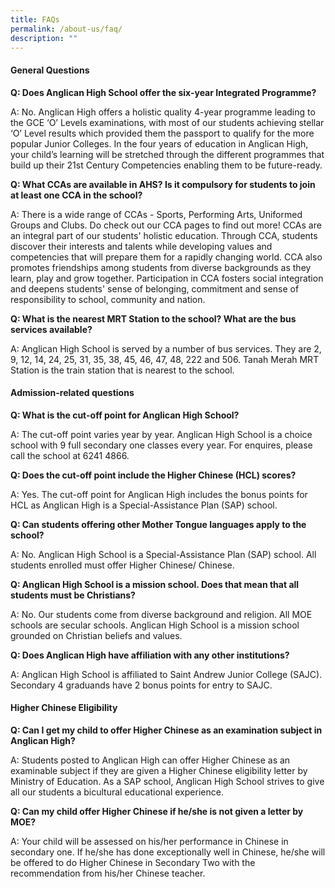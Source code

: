 ```yaml
---
title: FAQs
permalink: /about-us/faq/
description: ""
---
```

#### General Questions

**Q: Does Anglican High School offer the six-year Integrated Programme?**

A:	No. Anglican High offers a holistic quality 4-year programme leading to the GCE ‘O’ Levels examinations, with most of our students achieving stellar ‘O’ Level results which provided them the passport to qualify for the more popular Junior Colleges. In the four years of education in Anglican High, your child’s learning will be stretched through the different programmes that build up their 21st Century Competencies enabling them to be future-ready.
 	 
**Q:	What CCAs are available in AHS? Is it compulsory for students to join at least one CCA in the school?**

A:	There is a wide range of CCAs - Sports, Performing Arts, Uniformed Groups and Clubs. Do check out our CCA pages to find out more! CCAs are an integral part of our students' holistic education. Through CCA, students discover their interests and talents while developing values and competencies that will prepare them for a rapidly changing world. CCA also promotes friendships among students from diverse backgrounds as they learn, play and grow together. Participation in CCA fosters social integration and deepens students' sense of belonging, commitment and sense of  responsibility to school, community and nation.
 	 
**Q:	What is the nearest MRT Station to the school? What are the bus services available?**

A:	Anglican High School is served by a number of bus services. They are 2, 9, 12, 14, 24, 25, 31, 35, 38, 45, 46, 47, 48, 222 and 506. Tanah Merah MRT Station is the train station that is nearest to the school.
 	 
  
#### Admission-related questions

**Q:	What is the cut-off point for Anglican High School?**

A:	The cut-off point varies year by year. Anglican High School is a choice school with 9 full secondary one classes every year. For enquires, please call the school at 6241 4866.
 	 
**Q:	Does the cut-off point include the Higher Chinese (HCL) scores?**

A:	Yes. The cut-off point for Anglican High includes the bonus points for HCL as Anglican High is a Special-Assistance Plan (SAP) school. 
 	 
**Q:	Can students offering other Mother Tongue languages apply to the school?**

A:	No. Anglican High School is a Special-Assistance Plan (SAP) school. All students enrolled must offer Higher Chinese/ Chinese. 
 	 
**Q:	Anglican High School is a mission school. Does that mean that all students must be Christians?**

A:	No. Our students come from diverse background and religion. All MOE schools are secular schools. Anglican High School is a mission school grounded on Christian beliefs and values.
 	 
**Q:	Does Anglican High have affiliation with any other institutions?**

A:	Anglican High School is affiliated to Saint Andrew Junior College (SAJC). Secondary 4 graduands have 2 bonus points for entry to SAJC.
 	 
 
#### Higher Chinese Eligibility

**Q:	Can I get my child to offer Higher Chinese as an examination subject in Anglican High?**

A:	Students posted to Anglican High can offer Higher Chinese as an examinable subject if they are given a Higher Chinese eligibility letter by Ministry of Education. As a SAP school, Anglican High School strives to give all our students a bicultural educational experience.
 	 
**Q:	Can my child offer Higher Chinese if he/she is not given a letter by MOE?**

A:	Your child will be assessed on his/her performance in Chinese in secondary one. If he/she has done exceptionally well in Chinese, he/she will be offered to do Higher Chinese in Secondary Two with the recommendation from his/her Chinese teacher.